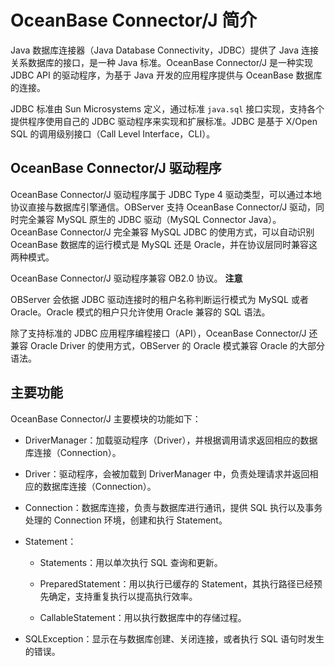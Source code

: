 OceanBase Connector/J 简介 
=============================================

Java 数据库连接器（Java Database Connectivity，JDBC）提供了 Java 连接关系数据库的接口，是一种 Java 标准。OceanBase Connector/J 是一种实现 JDBC API 的驱动程序，为基于 Java 开发的应用程序提供与 OceanBase 数据库的连接。

JDBC 标准由 Sun Microsystems 定义，通过标准 `java.sql` 接口实现，支持各个提供程序使用自己的 JDBC 驱动程序来实现和扩展标准。JDBC 是基于 X/Open SQL 的调用级别接口（Call Level Interface，CLI）。

OceanBase Connector/J 驱动程序 
-------------------------------------------

OceanBase Connector/J 驱动程序属于 JDBC Type 4 驱动类型，可以通过本地协议直接与数据库引擎通信。OBServer 支持 OceanBase Connector/J 驱动，同时完全兼容 MySQL 原生的 JDBC 驱动（MySQL Connector Java）。OceanBase Connector/J 完全兼容 MySQL JDBC 的使用方式，可以自动识别 OceanBase 数据库的运行模式是 MySQL 还是 Oracle，并在协议层同时兼容这两种模式。

OceanBase Connector/J 驱动程序兼容 OB2.0 协议。
**注意**



OBServer 会依据 JDBC 驱动连接时的租户名称判断运行模式为 MySQL 或者 Oracle。Oracle 模式的租户只允许使用 Oracle 兼容的 SQL 语法。

除了支持标准的 JDBC 应用程序编程接口（API），OceanBase Connector/J 还兼容 Oracle Driver 的使用方式，OBServer 的 Oracle 模式兼容 Oracle 的大部分语法。

主要功能 
----------------------

OceanBase Connector/J 主要模块的功能如下：

* DriverManager：加载驱动程序（Driver），并根据调用请求返回相应的数据库连接（Connection）。

  

* Driver：驱动程序，会被加载到 DriverManager 中，负责处理请求并返回相应的数据库连接（Connection）。

  

* Connection：数据库连接，负责与数据库进行通讯，提供 SQL 执行以及事务处理的 Connection 环境，创建和执行 Statement。

  




<!-- -->

* Statement：

  * Statements：用以单次执行 SQL 查询和更新。

    
  
  * PreparedStatement：用以执行已缓存的 Statement，其执行路径已经预先确定，支持重复执行以提高执行效率。

    
  
  * CallableStatement：用以执行数据库中的存储过程。

    
  

  




<!-- -->

* SQLException：显示在与数据库创建、关闭连接，或者执行 SQL 语句时发生的错误。

  



